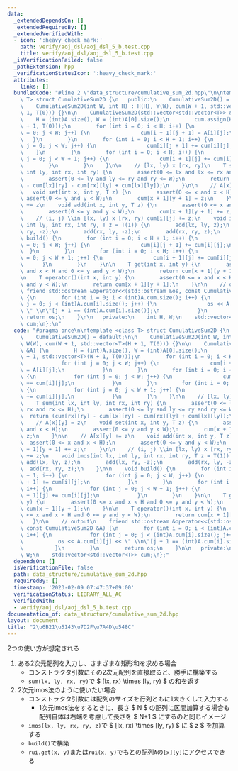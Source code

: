 ```yaml
---
data:
  _extendedDependsOn: []
  _extendedRequiredBy: []
  _extendedVerifiedWith:
  - icon: ':heavy_check_mark:'
    path: verify/aoj_dsl/aoj_dsl_5_b.test.cpp
    title: verify/aoj_dsl/aoj_dsl_5_b.test.cpp
  _isVerificationFailed: false
  _pathExtension: hpp
  _verificationStatusIcon: ':heavy_check_mark:'
  attributes:
    links: []
  bundledCode: "#line 2 \"data_structure/cumulative_sum_2d.hpp\"\n\ntemplate <class\
    \ T> struct CumulativeSum2D {\n   public:\n    CumulativeSum2D() = default;\n\n\
    \    CumulativeSum2D(int W, int H) : H(H), W(W), cum(W + 1, std::vector<T>(H +\
    \ 1, T(0))) {}\n\n    CumulativeSum2D(std::vector<std::vector<T>> &A) {\n    \
    \    H = (int)A.size(), W = (int)A[0].size();\n        cum.assign(H + 1, std::vector<T>(W\
    \ + 1, T(0)));\n        for (int i = 0; i < H; i++) {\n            for (int j\
    \ = 0; j < W; j++) {\n                cum[i + 1][j + 1] = A[i][j];\n         \
    \   }\n        }\n        for (int i = 0; i < H + 1; i++) {\n            for (int\
    \ j = 0; j < W; j++) {\n                cum[i][j + 1] += cum[i][j];\n        \
    \    }\n        }\n        for (int i = 0; i < H; i++) {\n            for (int\
    \ j = 0; j < W + 1; j++) {\n                cum[i + 1][j] += cum[i][j];\n    \
    \        }\n        }\n    }\n\n    // [lx, ly) x [rx, ry)\n    T sum(int lx,\
    \ int ly, int rx, int ry) {\n        assert(0 <= lx and lx <= rx and rx <= H);\n\
    \        assert(0 <= ly and ly <= ry and ry <= W);\n        return (cum[rx][ry]\
    \ - cum[lx][ry] - cum[rx][ly] + cum[lx][ly]);\n    }\n\n    // A[x][y] = z\n \
    \   void set(int x, int y, T z) {\n        assert(0 <= x and x < H);\n       \
    \ assert(0 <= y and y < W);\n        cum[x + 1][y + 1] = z;\n    }\n\n    // A[x][y]\
    \ += z\n    void add(int x, int y, T z) {\n        assert(0 <= x and x < H);\n\
    \        assert(0 <= y and y < W);\n        cum[x + 1][y + 1] += z;\n    }\n\n\
    \    // (i, j) \\in [lx, ly) x [rx, ry) cum[i][j] += z;\n    void imos(int lx,\
    \ int ly, int rx, int ry, T z = T(1)) {\n        add(lx, ly, z);\n        add(lx,\
    \ ry, -z);\n        add(rx, ly, -z);\n        add(rx, ry, z);\n    }\n\n    void\
    \ build() {\n        for (int i = 0; i < H + 1; i++) {\n            for (int j\
    \ = 0; j < W; j++) {\n                cum[i][j + 1] += cum[i][j];\n          \
    \  }\n        }\n        for (int i = 0; i < H; i++) {\n            for (int j\
    \ = 0; j < W + 1; j++) {\n                cum[i + 1][j] += cum[i][j];\n      \
    \      }\n        }\n    }\n\n    T get(int x, int y) {\n        assert(0 <= x\
    \ and x < H and 0 <= y and y < W);\n        return cum[x + 1][y + 1];\n    }\n\
    \n    T operator()(int x, int y) {\n        assert(0 <= x and x < H and 0 <= y\
    \ and y < W);\n        return cum[x + 1][y + 1];\n    }\n\n    // output\n   \
    \ friend std::ostream &operator<<(std::ostream &os, const CumulativeSum2D &A)\
    \ {\n        for (int i = 0; i < (int)A.cum.size(); i++) {\n            for (int\
    \ j = 0; j < (int)A.cum[i].size(); j++) {\n                os << A.cum[i][j] <<\
    \ \" \\n\"[j + 1 == (int)A.cum[i].size()];\n            }\n        }\n       \
    \ return os;\n    }\n\n   private:\n    int H, W;\n    std::vector<std::vector<T>>\
    \ cum;\n};\n"
  code: "#pragma once\n\ntemplate <class T> struct CumulativeSum2D {\n   public:\n\
    \    CumulativeSum2D() = default;\n\n    CumulativeSum2D(int W, int H) : H(H),\
    \ W(W), cum(W + 1, std::vector<T>(H + 1, T(0))) {}\n\n    CumulativeSum2D(std::vector<std::vector<T>>\
    \ &A) {\n        H = (int)A.size(), W = (int)A[0].size();\n        cum.assign(H\
    \ + 1, std::vector<T>(W + 1, T(0)));\n        for (int i = 0; i < H; i++) {\n\
    \            for (int j = 0; j < W; j++) {\n                cum[i + 1][j + 1]\
    \ = A[i][j];\n            }\n        }\n        for (int i = 0; i < H + 1; i++)\
    \ {\n            for (int j = 0; j < W; j++) {\n                cum[i][j + 1]\
    \ += cum[i][j];\n            }\n        }\n        for (int i = 0; i < H; i++)\
    \ {\n            for (int j = 0; j < W + 1; j++) {\n                cum[i + 1][j]\
    \ += cum[i][j];\n            }\n        }\n    }\n\n    // [lx, ly) x [rx, ry)\n\
    \    T sum(int lx, int ly, int rx, int ry) {\n        assert(0 <= lx and lx <=\
    \ rx and rx <= H);\n        assert(0 <= ly and ly <= ry and ry <= W);\n      \
    \  return (cum[rx][ry] - cum[lx][ry] - cum[rx][ly] + cum[lx][ly]);\n    }\n\n\
    \    // A[x][y] = z\n    void set(int x, int y, T z) {\n        assert(0 <= x\
    \ and x < H);\n        assert(0 <= y and y < W);\n        cum[x + 1][y + 1] =\
    \ z;\n    }\n\n    // A[x][y] += z\n    void add(int x, int y, T z) {\n      \
    \  assert(0 <= x and x < H);\n        assert(0 <= y and y < W);\n        cum[x\
    \ + 1][y + 1] += z;\n    }\n\n    // (i, j) \\in [lx, ly) x [rx, ry) cum[i][j]\
    \ += z;\n    void imos(int lx, int ly, int rx, int ry, T z = T(1)) {\n       \
    \ add(lx, ly, z);\n        add(lx, ry, -z);\n        add(rx, ly, -z);\n      \
    \  add(rx, ry, z);\n    }\n\n    void build() {\n        for (int i = 0; i < H\
    \ + 1; i++) {\n            for (int j = 0; j < W; j++) {\n                cum[i][j\
    \ + 1] += cum[i][j];\n            }\n        }\n        for (int i = 0; i < H;\
    \ i++) {\n            for (int j = 0; j < W + 1; j++) {\n                cum[i\
    \ + 1][j] += cum[i][j];\n            }\n        }\n    }\n\n    T get(int x, int\
    \ y) {\n        assert(0 <= x and x < H and 0 <= y and y < W);\n        return\
    \ cum[x + 1][y + 1];\n    }\n\n    T operator()(int x, int y) {\n        assert(0\
    \ <= x and x < H and 0 <= y and y < W);\n        return cum[x + 1][y + 1];\n \
    \   }\n\n    // output\n    friend std::ostream &operator<<(std::ostream &os,\
    \ const CumulativeSum2D &A) {\n        for (int i = 0; i < (int)A.cum.size();\
    \ i++) {\n            for (int j = 0; j < (int)A.cum[i].size(); j++) {\n     \
    \           os << A.cum[i][j] << \" \\n\"[j + 1 == (int)A.cum[i].size()];\n  \
    \          }\n        }\n        return os;\n    }\n\n   private:\n    int H,\
    \ W;\n    std::vector<std::vector<T>> cum;\n};"
  dependsOn: []
  isVerificationFile: false
  path: data_structure/cumulative_sum_2d.hpp
  requiredBy: []
  timestamp: '2023-02-09 07:47:37+09:00'
  verificationStatus: LIBRARY_ALL_AC
  verifiedWith:
  - verify/aoj_dsl/aoj_dsl_5_b.test.cpp
documentation_of: data_structure/cumulative_sum_2d.hpp
layout: document
title: "2\u6B21\u5143\u7D2F\u7A4D\u548C"
---
```


2つの使い方が想定される
1. ある2次元配列を入力し、さまざまな矩形和を求める場合
    - コンストラクタ引数にその2次元配列を直接取ると、勝手に構築する
    - `sum(lx, ly, rx, ry)`で $ [lx, rx) \times [ly, ry) $ の和を返す
1. 2次元imos法のように使いたい場合
    - コンストラクタ引数には配列のサイズを行列ともに1大きくして入力する
        - 1次元imos法をするときに、長さ $ N $ の配列に区間加算する場合も配列自体は右端を考慮して長さを $ N+1 $ にするのと同じイメージ
    - `imos(lx, ly, rx, ry, z)`で $ [lx, rx) \times [ly, ry) $ に $ z $ を加算する
    - `build()`で構築
    - `rui.get(x, y)`または`rui(x, y)`でもとの配列`A`の`[x][y]`にアクセスできる
